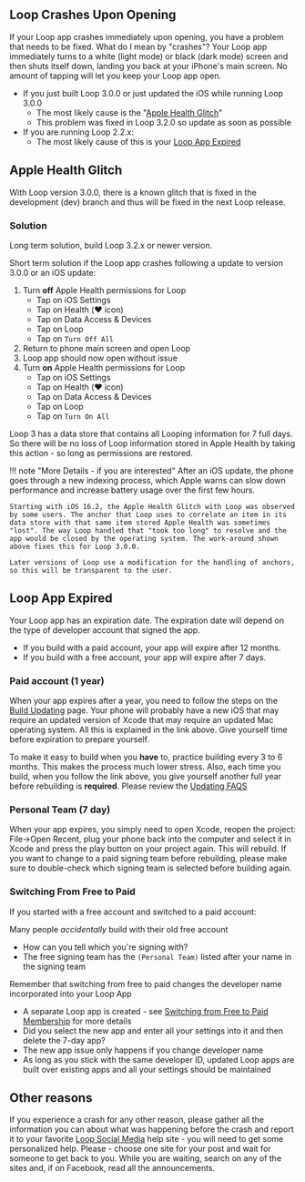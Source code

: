 ## Loop Crashes Upon Opening

If your Loop app crashes immediately upon opening, you have a problem that needs to be fixed. What do I mean by "crashes"? Your Loop app immediately turns to a white (light mode) or black (dark mode) screen and then shuts itself down, landing you back at your iPhone's main screen. No amount of tapping will let you keep your Loop app open.

* If you just built Loop 3.0.0 or just updated the iOS while running Loop 3.0.0
    * The most likely cause is the "[Apple Health Glitch](#apple-health-glitch)"
    * This problem was fixed in Loop 3.2.0 so update as soon as possible
* If you are running Loop 2.2.x:
    * The most likely cause of this is your [Loop App Expired](#loop-app-expired)

## Apple Health Glitch

With Loop version 3.0.0, there is a known glitch that is fixed in the development (dev) branch and thus will be fixed in the next Loop release.

### Solution

Long term solution, build Loop 3.2.x or newer version.

Short term solution if the Loop app crashes following a update to version 3.0.0 or an iOS update:

1. Turn **off** Apple Health permissions for Loop
    * Tap on iOS Settings
    * Tap on Health (:heart: icon)
    * Tap on Data Access & Devices
    * Tap on Loop
    * Tap on `Turn Off All`
1. Return to phone main screen and open Loop
1. Loop app should now open without issue
1. Turn **on** Apple Health permissions for Loop
    * Tap on iOS Settings
    * Tap on Health (:heart: icon)
    * Tap on Data Access & Devices
    * Tap on Loop
    * Tap on `Turn On All`

Loop 3 has a data store that contains all Looping information for 7 full days. So there will be no loss of Loop information stored in Apple Health by taking this action - so long as permissions are restored.

!!! note "More Details - if you are interested"
    After an iOS update, the phone goes through a new indexing process, which Apple warns can slow down performance and increase battery usage over the first few hours.

    Starting with iOS 16.2, the Apple Health Glitch with Loop was observed by some users. The anchor that Loop uses to correlate an item in its data store with that same item stored Apple Health was sometimes "lost". The way Loop handled that "took too long" to resolve and the app would be closed by the operating system. The work-around shown above fixes this for Loop 3.0.0.

    Later versions of Loop use a modification for the handling of anchors, so this will be transparent to the user.

## Loop App Expired

Your Loop app has an expiration date. The expiration date will depend on the type of developer account that signed the app.

* If you build with a paid account, your app will expire after 12 months.
* If you build with a free account, your app will expire after 7 days.

### Paid account (1 year)

When your app expires after a year, you need to follow the steps on the [Build Updating](../build/updating.md) page. Your phone will probably have a new iOS that may require an updated version of Xcode that may require an updated Mac operating system.  All this is explained in the link above.  Give yourself time before expiration to prepare yourself.

To make it easy to build when you **have** to, practice building every 3 to 6 months. This makes the process much lower stress. Also, each time you build, when you follow the link above, you give yourself another full year before rebuilding is **required**. Please review the [Updating FAQS](../faqs/update-faqs.md)

### Personal Team (7 day)

When your app expires, you simply need to open Xcode, reopen the project: File->Open Recent, plug your phone back into the computer and select it in Xcode and press the play button on your project again. This will rebuild. If you want to change to a paid signing team before rebuilding, please make sure to double-check which signing team is selected before building again.

### Switching From Free to Paid

If you started with a free account and switched to a paid account:

Many people *accidentally* build with their old free account

* How can you tell which you're signing with?
* The free signing team has the `(Personal Team)` listed after your name in the signing team

Remember that switching from free to paid changes the developer name incorporated into your Loop App

* A separate Loop app is created - see [Switching from Free to Paid Membership](../build/step6.md#switching-from-free-to-paid-memberships) for more details
* Did you select the new app and enter all your settings into it and then delete the 7-day app?
* The new app issue only happens if you change developer name
* As long as you stick with the same developer ID, updated Loop apps are built over existing apps and all your settings should be maintained

## Other reasons

If you experience a crash for any other reason, please gather all the information you can about what was happening before the crash and report it to your favorite [Loop Social Media](../intro/loopdocs-how-to.md#how-to-find-help) help site - you will need to get some personalized help. Please - choose one site for your post and wait for someone to get back to you.  While you are waiting, search on any of the sites and, if on Facebook, read all the announcements.
